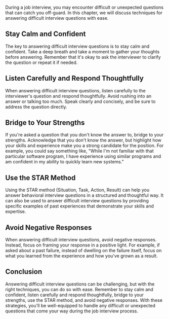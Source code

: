 
During a job interview, you may encounter difficult or unexpected questions that can catch you off-guard. In this chapter, we will discuss techniques for answering difficult interview questions with ease.

Stay Calm and Confident
-----------------------

The key to answering difficult interview questions is to stay calm and confident. Take a deep breath and take a moment to gather your thoughts before answering. Remember that it's okay to ask the interviewer to clarify the question or repeat it if needed.

Listen Carefully and Respond Thoughtfully
-----------------------------------------

When answering difficult interview questions, listen carefully to the interviewer's question and respond thoughtfully. Avoid rushing into an answer or talking too much. Speak clearly and concisely, and be sure to address the question directly.

Bridge to Your Strengths
------------------------

If you're asked a question that you don't know the answer to, bridge to your strengths. Acknowledge that you don't know the answer, but highlight how your skills and experience make you a strong candidate for the position. For example, you could say something like, "While I'm not familiar with that particular software program, I have experience using similar programs and am confident in my ability to quickly learn new systems."

Use the STAR Method
-------------------

Using the STAR method (Situation, Task, Action, Result) can help you answer behavioral interview questions in a structured and thoughtful way. It can also be used to answer difficult interview questions by providing specific examples of past experiences that demonstrate your skills and expertise.

Avoid Negative Responses
------------------------

When answering difficult interview questions, avoid negative responses. Instead, focus on framing your response in a positive light. For example, if asked about a past failure, instead of dwelling on the failure itself, focus on what you learned from the experience and how you've grown as a result.

Conclusion
----------

Answering difficult interview questions can be challenging, but with the right techniques, you can do so with ease. Remember to stay calm and confident, listen carefully and respond thoughtfully, bridge to your strengths, use the STAR method, and avoid negative responses. With these strategies, you'll be well-equipped to handle any difficult or unexpected questions that come your way during the job interview process.
